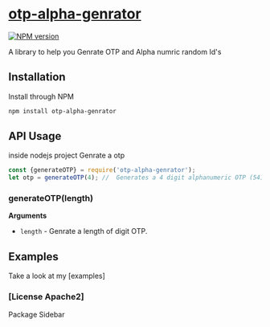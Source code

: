 # [otp-alpha-genrator](https://github.com/thawale/otp-alpha-genrator.git)


[![NPM version](https://img.shields.io/npm/v/otp-alpha-genrator.svg)](https://www.npmjs.com/package/otp-alpha-genrator)

A library to help you Genrate OTP and Alpha numric random Id's


## Installation

Install through NPM

```bash
npm install otp-alpha-genrator
```


## API Usage

inside nodejs project
Genrate a otp

```js
const {generateOTP} = require('otp-alpha-genrator');
let otp = generateOTP(4); //  Generates a 4 digit alphanumeric OTP (5410)

```
### generateOTP(length)
**Arguments**

* `length` - Genrate a length of digit OTP.

## Examples

Take a look at my [examples]

### [License Apache2]
Package Sidebar
